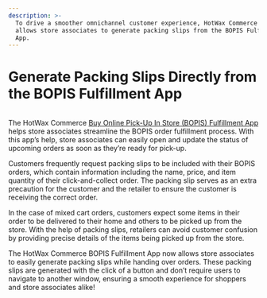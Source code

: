 ```yaml
---
description: >-
  To drive a smoother omnichannel customer experience, HotWax Commerce now
  allows store associates to generate packing slips from the BOPIS Fulfillment
  App.
---
```


# Generate Packing Slips Directly from the BOPIS Fulfillment App

<figure><img src="https://www.hotwax.co/hubfs/Product%20Updates%20and%20Release%20Notes/2022/July%202022/Product%20Updates/Featured%20Images/BOPIS%20Packing%20Slips-3.png" alt=""><figcaption></figcaption></figure>

&#x20;The HotWax Commerce [Buy Online Pick-Up In Store (BOPIS) Fulfillment App](https://www.hotwax.co/apps/bopis-fulfillment-app) helps store associates streamline the BOPIS order fulfillment process. With this app’s help, store associates can easily open and update the status of upcoming orders as soon as they’re ready for pick-up.&#x20;

Customers frequently request packing slips to be included with their BOPIS orders, which contain information including the name, price, and item quantity of their click-and-collect order. The packing slip serves as an extra precaution for the customer and the retailer to ensure the customer is receiving the correct order.

In the case of mixed cart orders, customers expect some items in their order to be delivered to their home and others to be picked up from the store. With the help of packing slips, retailers can avoid customer confusion by providing precise details of the items being picked up from the store.

The HotWax Commerce BOPIS Fulfillment App now allows store associates to easily generate packing slips while handing over orders. These packing slips are generated with the click of a button and don’t require users to navigate to another window, ensuring a smooth experience for shoppers and store associates alike!
